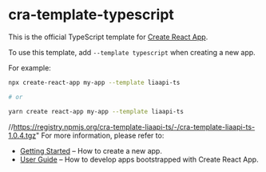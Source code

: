 # cra-template-typescript

This is the official TypeScript template for [Create React App](https://github.com/facebook/create-react-app).

To use this template, add `--template typescript` when creating a new app.

For example:

```sh
npx create-react-app my-app --template liaapi-ts

# or

yarn create react-app my-app --template liaapi-ts
```
//https://registry.npmjs.org/cra-template-liaapi-ts/-/cra-template-liaapi-ts-1.0.4.tgz"
For more information, please refer to:

- [Getting Started](https://create-react-app.dev/docs/getting-started) – How to create a new app.
- [User Guide](https://create-react-app.dev) – How to develop apps bootstrapped with Create React App.



